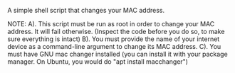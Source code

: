 A simple shell script that changes your MAC address. 

NOTE: 
A). This script must be run as root in order to change your MAC address. It will fail otherwise. (Inspect the code before you do so, to make sure everything is intact)
B). You must provide the name of your internet device as a command-line argument to change its MAC address. 
C). You must have GNU mac changer installed (you can install it with your package manager. On Ubuntu, you would do "apt install macchanger")

